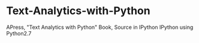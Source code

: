 # Text-Analytics-with-Python
APress, "Text Analytics with Python" Book, Source in IPython
IPython using Python2.7
